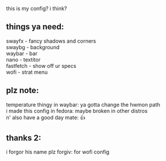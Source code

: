 this is my config? i think?
## things ya need:
swayfx - fancy shadows and corners <br>
swaybg - background <br>
waybar - bar <br>
nano   - textitor <br>
fastfetch - show off ur specs <br>
wofi   - strat menu <br>

## plz note:
temperature thingy in waybar: ya gotta change the hwmon path <br>
i made this config in fedora: maybe broken in other distros <br>
n' also have a good day mate: 👍

## thanks 2:
i forgor his name plz forgiv: for wofi config <br>
